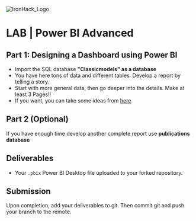 ![IronHack_Logo](https://user-images.githubusercontent.com/92721547/180665853-e52e3369-9973-4c1e-8d88-1ecef1eb8e9e.png)

# LAB | Power BI Advanced 

## Part 1: Designing a Dashboard using Power BI

- Import the SQL database **"Classicmodels" as a database**
- You have here tons of data and different tables. Develop a report by telling a story. 
- Start with more general data, then go deeper into the details. Make at least 3 Pages!!
- If you want, you can take some ideas from [here](https://community.fabric.microsoft.com/t5/Data-Stories-Gallery/Top-3-Analysis-from-Classic-Model-db/m-p/507135)


##  Part 2 (Optional)

If you have enough time develop another complete report use **publications database**

## Deliverables

- Your `.pbix` Power BI Desktop file uploaded to your forked repository.

## Submission

Upon completion, add your deliverables to git. Then commit git and push your branch to the remote.